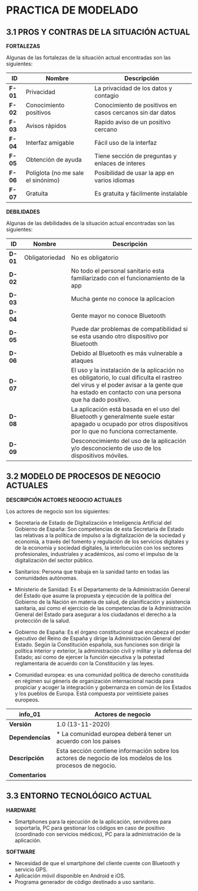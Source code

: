 # PRACTICA DE MODELADO
## 3.1 PROS Y CONTRAS DE LA SITUACIÓN ACTUAL

**FORTALEZAS**

Algunas de las fortalezas de la situación actual encontradas son las siguientes:

| **ID** | **Nombre** |**Descripción**
--- | --- | --- 
| **F-01** | Privacidad| La privacidad de los datos y contagio
| **F-02** | Conocimiento positivos | Conocimiento de positivos en casos cercanos sin dar datos
| **F-03** | Avisos rápidos | Rapido aviso de un positivo cercano
| **F-04** | Interfaz amigable | Fácil uso de la interfaz
| **F-05** | Obtención de  ayuda | Tiene sección de preguntas y enlaces de interes
| **F-06** | Poliglota (no me sale el sinónimo) | Posibilidad de usar la app en varios idiomas
| **F-07** | Gratuita | Es gratuita y fácilmente instalable


**DEBILIDADES**

Algunas de las debilidades de la situación actual encontradas son las siguientes:

| **ID** | **Nombre** | **Descripción**
--- | --- | --- 
| **D-01** | Obligatoriedad | No es obligatorio 
| **D-02** | | No todo el personal sanitario esta familiarizado con el funcionamiento de la app
| **D-03** | | Mucha gente no conoce la aplicacion
| **D-04** | | Gente mayor no conoce Bluetooth
| **D-05** | | Puede dar problemas de compatibilidad si se esta usando otro dispositivo por Bluetooth
| **D-06** | | Debido al Bluetooth es más vulnerable a ataques
| **D-07** | | El uso y la instalación de la aplicación no es obligatorio, lo cual dificulta el rastreo del virus y el poder avisar a la gente que ha estado en contacto con una persona que ha dado positivo.
| **D-08** | | La aplicación está basada en el uso del Bluetooth y generalmente suele estar apagado u ocupado por otros dispositivos por lo que no funciona correctamente.
| **D-09** | | Desconocimiento del uso de la aplicación y/o desconociento de uso de los dispositivos móviles.

## 3.2 MODELO DE PROCESOS DE NEGOCIO ACTUALES

**DESCRIPCIÓN ACTORES NEGOCIO ACTUALES**

Los actores de negocio son los siguientes: 

* Secretaría de Estado de Digitalización e Inteligencia Artificial del Gobierno de España: Son competencias de esta Secretaría de Estado las relativas a la política de impulso a la digitalización de la sociedad y economía, a través del fomento y regulación de los servicios digitales y de la economía y sociedad digitales, la interlocución con los sectores profesionales, industriales y académicos, así como el impulso de la digitalización del sector público.

* Sanitarios: Persona que trabaja en la sanidad tanto en todas las comunidades autónomas.

* Ministerio de Sanidad: Es el Departamento de la Administración General del Estado que asume la propuesta y ejecución de la política del Gobierno de la Nación en materia de salud, de planificación y asistencia sanitaria, así como el ejercicio de las competencias de la Administración General del Estado para asegurar a los ciudadanos el derecho a la protección de la salud.

* Gobierno de España: Es el órgano constitucional que encabeza el poder ejecutivo del Reino de España y dirige la Administración General del Estado. Según la Constitución española, sus funciones son dirigir la política interior y exterior, la administración civil y militar y la defensa del Estado; así como de ejercer la función ejecutiva y la potestad reglamentaria de acuerdo con la Constitución y las leyes.

* Comunidad europea: es una comunidad política de derecho constituida en régimen sui géneris de organización internacional nacida para propiciar y acoger la integración y gobernanza en común de los Estados y los pueblos de Europa. Está compuesta por veintisiete paises europeos.

| **info_01** | **Actores de negocio**
--- | --- 
| **Versión** | 1.0 (13-11-2020) 
| **Dependencías** |  * La comunidad europea deberá tener un acuerdo con los paises 
| **Descripción** | Esta sección contiene información sobre los actores de negocio de los modelos de los procesos de negocio.
| **Comentarios** | 

## 3.3 ENTORNO TECNOLÓGICO ACTUAL

**HARDWARE**
* Smartphones para la ejecución de la aplicación, servidores para soportarla, PC para gestionar los códigos en caso de positivo (coordinado con servicios médicos), PC para la administración de la aplicación. 

**SOFTWARE**
* Necesidad de que el smartphone del cliente cuente con Bluetooth y servicio GPS. 
* Aplicación móvil disponible en Android e iOS. 
* Programa generador de código destinado a uso sanitario.
